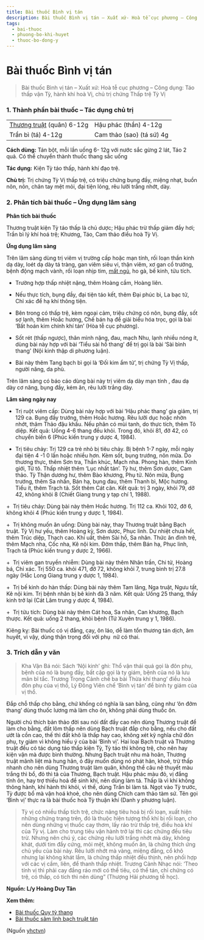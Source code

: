 ```yaml
---
title: Bài thuốc Bình vị tán
description: Bài thuốc Bình vị tán – Xuất xứ- Hoà tễ cục phương – Công dụng- Táo thấp vận Tỳ, hành khí hoà Vị, chủ trị chứng Thấp trệ Tỳ Vị
tags:
  - bai-thuoc
  - phuong-bo-khi-huyet
  - thuoc-bo-dong-y
---
```


# Bài thuốc Bình vị tán 

> Bài thuốc Bình vị tán – Xuất xứ: Hoà tễ cục phương – Công dụng: Táo thấp vận Tỳ, hành khí hoà Vị, chủ trị chứng Thấp trệ Tỳ Vị

### 1. Thành phần bài thuốc – Tác dụng chủ trị

|  |  |
| --- | --- |
| [Thương truật](/yhctvn/vi-thuoc-thuong-truat/) (quân) 6-12g | Hậu phác (thần) 4-12g |
| Trần bì (tá) 4-12g | Cam thảo (sao) (tá sứ) 4g |

**Cách dùng:** Tán bột, mỗi lần uống 6- 12g với nước sắc gừng 2 lát, Táo 2 quả. Có thể chuyển thành thuốc thang sắc uống

**Tác dụng:** Kiện Tỳ táo thấp, hành khí đạo trệ. 

**Chủ trị:** Trị chứng Tỳ Vị thấp trệ, có triệu chứng bụng đầy, miệng nhạt, buồn nôn, nôn, chân tay mệt mỏi, đại tiện lỏng, rêu lưỡi trắng nhớt, dày.

### 2. Phân tích bài thuốc – Ứng dụng lâm sàng

**Phân tích bài thuốc**

Thương truật kiện Tỳ táo thấp là chủ dược; Hậu phác trừ thấp giảm đầy hơi; Trần bì lý khí hoá trệ; Khương, Táo, Cam thảo điều hoà Tỳ Vị.

**Ứng dụng lâm sàng**

Trên lâm sàng dùng trị viêm vị trường cấp hoặc mạn tính, rối loạn thần kinh dạ dày, loét dạ dày tá tràng, gan viêm siêu vi, thận viêm, xơ gan cổ trướng, bệnh động mạch vành, rối loạn nhịp tim, [mất ngủ](/yhctvn/chung-mat-ngu-theo-dong-y/), ho gà, bế kinh, tửu tích.

+ Trường hợp thấp nhiệt nặng, thêm Hoàng cầm, Hoàng liên.

+ Nếu thực tích, bụng đầy, đại tiện táo kết, thêm Đại phúc bi, La bạc tử, Chỉ xác để hạ khí thông tiện.

+ Bên trong có thấp trệ, kèm ngoại cảm, triệu chứng có nôn, bụng đầy, sốt sợ lạnh, thêm Hoắc hương, Chế bán hạ để giải biểu hóa trọc, gọi là bài ‘Bất hoán kim chính khí tán’ (Hòa tễ cục phương).

+ Sốt rét (thấp ngược), thân mình nặng, đau, mạch Nhu, lạnh nhiều nóng ít, dùng bài này hợp với bài ‘Tiểu sài hồ thang’ để trị gọi là bài ‘Sài bình thang’ (Nội kinh thập di phương luận).

+ Bài này thêm Tang bạch bì gọi là ‘Đối kim ẩm tử’, trị chứng Tỳ Vị thấp, người năng, da phù.

Trên lâm sàng có báo cáo dùng bài này trị viêm dạ dày mạn tính , đau dạ dày cơ năng, bụng đầy, kém ăn, rêu lưỡi trắng dày.

**Lâm sàng ngày nay**

+ Trị ruột viêm cấp: Dùng bài này hợp với bài ‘Hậu phác thang’ gia giảm, trị 129 ca. Bụng đầy trướng, thêm Hoắc hương. Rêu lưỡi dục hoặc nhờn nhớt, thâm Thảo đậu khấu. Nếu phân có mùi tanh, do thực tích, thêm Tô diệp. Kết quả: Uống 4-6 thang đều khỏi. Trong đó, khỏi 81, đỡ 42, có chuyển biến 6 (Phúc kiến trung y dược 4, 1984).

+ Trị tiêu chảy: Trị 129 ca trẻ nhỏ bị tiêu chảy. Bị bệnh 1-7 ngày, mỗi ngày đại tiện 4 -1 0 lần hoặc nhiều hơn. Kèm sốt, bụng trướng, nôn mửa. Do thương thực, thêm Sơn tra, Thần khúc, Mạch nha. Phong hàn, thêm Kinh giới, Tử tô. Thấp nhiệt thêm ‘Lục nhất tán’. Tỳ hư, thêm Sơn dược, Cam thảo. Tỳ Thận dương hư, thêm Bào khương, Phụ tử. Nôn mửa, Bụng trướng, thêm Sa nhấn, Bán hạ, bụng đau, thêm Thanh bì, Mộc hương. Tiểu ít, thêm Trạch tả. Sốt thêm Cát căn. Kết quả: trị 3 ngày, khỏi 79, dỡ 42, không khỏi 8 (Chiết Giang trung y tạp chí 1, 1988).

+  Trị tiêu chảy: Dùng bài này thêm Hoắc hương. Trị 112 ca. Khỏi 102, đỡ 6, không khỏi 4 (Phúc kiến trung y dược 1, 1984).

+  Trị không muốn ăn uống: Dùng bài này, thay Thương truật bằng Bạch truật. Tỳ Vị hư yếu, thêm Hoàng kỳ, Sơn dược, Phục linh. Dư nhiệt chưa hết, thêm Trúc diệp, Thạch cao. Khí uất, thêm Sài hồ, Sa nhân. Thức ăn đình trệ, thêm Mạch nha, Cốc nha, Kê nội kim. Đờm thấp, thêm Bán hạ, Phục linh, Trạch tả (Phúc kiến trung y dược 2, 1966).

+  Trị viêm gan truyền nhiễm: Dùng bài này thêm Nhân trần, Chi tử, Hoàng bá, Chỉ xác. Trị 550 ca. khỏi 471, đỡ 72, không khỏi 7, trung bình trị 27.8 ngày (Hắc Long Giang trung y dược 1, 1984).

+  Trị bế kinh do hàn thấp: Dùng bài này thêm Tam lăng, Nga truật, Ngưu tất, Kê nội kim. Trị bệnh nhân bị bê kinh đã 3 năm. Kết quả: Uống 25 thang, thấy kinh trở lại (Cát Lâm trung y dược 4, 1984).

+  Trị tửu tích: Dùng bài này thêm Cát hoa, Sa nhân, Can khương, Bạch thược. Kết quả: uống 2 thang, khỏi bệnh (Tứ Xuyên trung y 1, 1986).

Kiêng kỵ: Bài thuốc có vị đắng, cay, ôn láo, dễ làm tổn thương tán dịch, âm huyết, vì vậy, dùng thận trọng đối với phụ  nữ có thai.

### 3. Trích dẫn y văn

> Kha Vận Bá nói: Sách ‘Nội kinh’ ghi: Thổ vận thái quá gọi là đôn phụ, bệnh của nó là bụng đầy, bất cập gọi là ty giám, bệnh của nó là lưu mãn bĩ tắc. Trương Trọng Cảnh chế ba bài Thừa khí thang’ điều hoà đôn phụ của vị thổ, Lý Đông Viên chế ‘Bình vị tán’ để binh ty giám của vị thổ.

Đắp chỗ thấp cho bằng, chứ khống có nghĩa là san bằng, cũng như ‘ôn đởm thang’ dùng thuốc lương mà làm cho ôn, không phải dùng thuốc ôn.

Người chú thích bản thảo đời sau nói đất đầy cao nên dùng Thương truật để làm cho bằng, đất lõm thấp nên dùng Bạch truật đắp cho bằng, nếu cho đất ướt là cồn cao, thế thì đất khô là thấp hay cao, không xét kỹ nghĩa chữ đôn phụ, ty giám vì không hiểu ý của bài ‘Bình vị’. Hai loại Bạch truật và Thương truật đều có tác dụng táo thấp kiện Tỳ, Tỳ táo thì không trệ, cho nên hay kiện vận mà được bình thường. Nhưng Bạch truật nhu mà hoãn, Thương truật mãnh liệt mà hung hãn, ỏ đây muốn dùng nó phát hãn, khoẻ, trừ thấp nhanh cho nên dùng Thương truật làm quân, không thể câu nệ thuyết màu trắng thì bổ, đỏ thì tả của Thương, Bạch truật. Hậu phác màu đỏ, vị đắng tính ôn, hay trợ thiếu hoả để sinh khí, nên dùng làm tá. Thấp là vì khí không thông hành, khí hành thì khỏi, vì thế, dùng Trần bì làm tá. Ngọt vào Tỳ trước, Tỳ được bổ mà vận hoá khoẻ, cho nên dùng Chích cam thảo tàm sứ. Tên gọi ‘Bình vị’ thực ra là bài thuốc hoà Tỳ thuận khí (Danh y phương luận).

> Tỳ vị có nhiều thấp tích trệ, chức năng tiêu hoá bị rối loạn, xuất hiện những chứng trạng trên, đó là thuộc hiện tượng thổ khí bị rối loạn, cho nên dùng những vị thuốc cay thơm, lấy ráo trừ thấp trệ, điều hoà khí của Tỳ vị. Làm cho trung tiêu vận hành trở lại thì các chứng đều tiêu trừ. Nhưng nên chú ý, các chứng rêu lưỡi trắng nhớt mà dày, không khát, dưới tim đầy cứng, mỏi mệt, không muốn ăn, là chứng thích ứng chủ yếu của bài này. Rêu lưỡi nhớt mà vàng, miệng đắng, cổ khô nhưng lại không khát lắm, là chứng thấp nhiệt đều thịnh, nên phối hợp với các vị cầm, liên, để thanh thấp nhiệt. Trương Cảnh Nhạc nói: ‘Theo tính vị thì phải cay đắng ráo mới có thể tiêu, có thể tán, chỉ chứng có trệ, có thấp, có tích thì nên dùng” (Thượng Hải phương tễ học).

**Nguồn: L/y Hoàng Duy Tân**

**Xem thêm:**

* [Bài thuốc Quy tỳ thang](/yhctvn/bai-thuoc-quy-ty-thang/)
* [Bài thuốc sâm linh bạch truật tán](/yhctvn/bai-thuoc-sam-linh-bach-truat-tan/)

(Nguồn <a href="https://yhctvn.com/bai-thuoc-binh-vi-tan/" target="_blank">yhctvn</a>)

